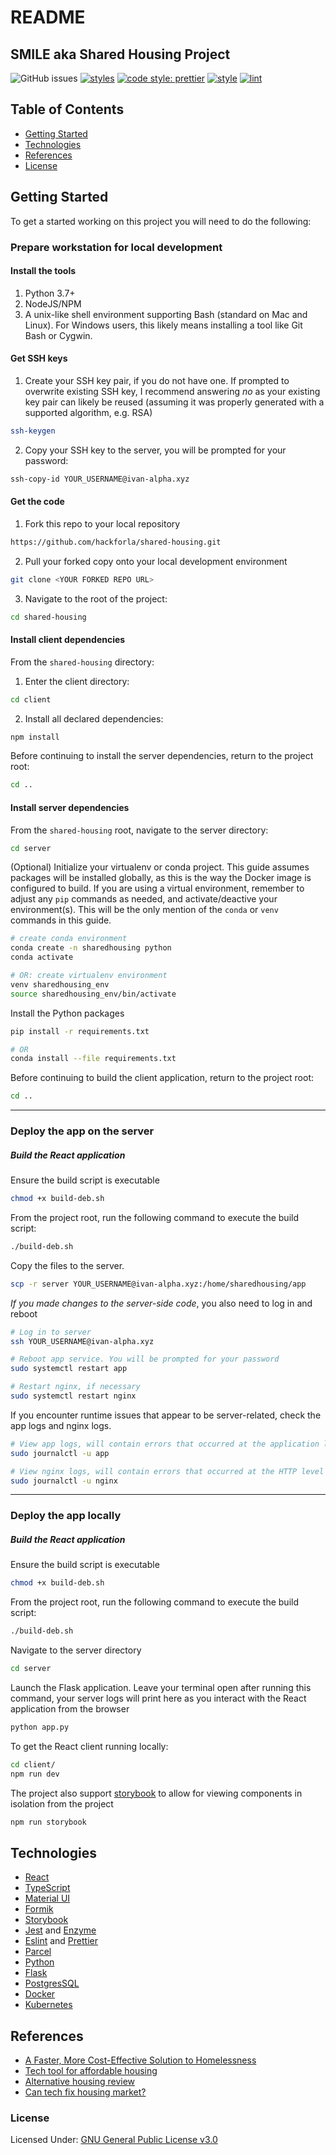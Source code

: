 # README

## SMILE aka Shared Housing Project

![GitHub issues](https://img.shields.io/github/issues/hackforla/shared-housing.svg) [![styles](https://img.shields.io/badge/styleguide-airbnb-E9555C)](https://github.com/airbnb/javascript/tree/master/react) [![code style: prettier](https://img.shields.io/badge/formatting-prettier-ff69b4.svg?style=flat-square)](https://github.com/prettier/prettier) [![style](https://img.shields.io/badge/uiframework-materialui-3097F3)](https://material-ui.com/) [![lint](https://img.shields.io/static/v1?label=eslint&logo=eslint&logoColor=4B32C3&link=https://eslint.org&message=linting)](https://eslint.org/)


## Table of Contents

* [Getting Started](./#getting-started)
* [Technologies](./#technologies)
* [References](./#references)
* [License](./#license)

## Getting Started

To get a started working on this project you will need to do the following:

### Prepare workstation for local development

#### Install the tools

1. Python 3.7+
2. NodeJS/NPM
3. A unix-like shell environment supporting Bash (standard on Mac and Linux). For Windows users, this likely means installing a tool like Git Bash or Cygwin.

#### Get SSH keys

1. Create your SSH key pair, if you do not have one. If prompted to overwrite existing SSH key, I recommend answering *no* as your existing key pair can likely be reused (assuming it was properly generated with a supported algorithm, e.g. RSA)

```bash
ssh-keygen
```

2. Copy your SSH key to the server, you will be prompted for your password:

```bash
ssh-copy-id YOUR_USERNAME@ivan-alpha.xyz
```

#### Get the code
1. Fork this repo to your local repository

```bash
https://github.com/hackforla/shared-housing.git
```

2. Pull your forked copy onto your local development environment

```bash
git clone <YOUR FORKED REPO URL>
```

3. Navigate to the root of the project:

```bash
cd shared-housing
```

#### Install client dependencies

From the `shared-housing` directory:

1. Enter the client directory:

```bash
cd client
```

2. Install all declared dependencies:

```bash
npm install
```

Before continuing to install the server dependencies, return to the project root:

```bash
cd ..
```

#### Install server dependencies

From the `shared-housing` root, navigate to the server directory:

```bash
cd server
```

(Optional) Initialize your virtualenv or conda project. This guide assumes packages will be installed globally, as this is the way the Docker image is configured to build. If you are using a virtual environment, remember to adjust any `pip` commands as needed, and activate/deactive your environment(s). This will be the only mention of the `conda` or `venv` commands in this guide.

```bash
# create conda environment
conda create -n sharedhousing python
conda activate

# OR: create virtualenv environment
venv sharedhousing_env
source sharedhousing_env/bin/activate
```

Install the Python packages

```bash
pip install -r requirements.txt

# OR
conda install --file requirements.txt
```

Before continuing to build the client application, return to the project root:

```bash
cd ..
```

---

### Deploy the app on the server

##### Build the React application

Ensure the build script is executable

```bash
chmod +x build-deb.sh
```

From the project root, run the following command to execute the build script:

```bash
./build-deb.sh
```

Copy the files to the server.

```bash
scp -r server YOUR_USERNAME@ivan-alpha.xyz:/home/sharedhousing/app
```

*If you made changes to the server-side code*, you also need to log in and reboot

```bash
# Log in to server
ssh YOUR_USERNAME@ivan-alpha.xyz

# Reboot app service. You will be prompted for your password
sudo systemctl restart app

# Restart nginx, if necessary
sudo systemctl restart nginx
```

If you encounter runtime issues that appear to be server-related, check the app logs and nginx logs.

```bash
# View app logs, will contain errors that occurred at the application level
sudo journalctl -u app

# View nginx logs, will contain errors that occurred at the HTTP level
sudo journalctl -u nginx
```

---


### Deploy the app locally

##### Build the React application

Ensure the build script is executable

```bash
chmod +x build-deb.sh
```

From the project root, run the following command to execute the build script:

```bash
./build-deb.sh
```

Navigate to the server directory

```bash
cd server
```

Launch the Flask application. Leave your terminal open after running this command, your server logs will print here as you interact with the React application from the browser

```bash
python app.py
```

To get the React client running locally:

```bash
cd client/
npm run dev
```

The project also support [storybook](https://storybook.js.org/docs/guides/guide-react/) to allow for viewing components in isolation from the project

```bash
npm run storybook
```

## Technologies

* [React](https://reactjs.org/)
* [TypeScript](https://www.typescriptlang.org/)
* [Material UI](https://material-ui.com/)
* [Formik](https://jaredpalmer.com/formik/)
* [Storybook](https://storybook.js.org/)
* [Jest](https://jestjs.io/) and [Enzyme](https://airbnb.io/enzyme/)
* [Eslint](https://eslint.org/) and [Prettier](https://prettier.io/)
* [Parcel](https://parceljs.org/)
* [Python](https://www.python.org/)
* [Flask](https://palletsprojects.com/p/flask/)
* [PostgresSQL](https://www.postgresql.org/)
* [Docker](https://www.docker.com/get-started)
* [Kubernetes](https://kubernetes.io/docs/tutorials/kubernetes-basics/)


## References

* [A Faster, More Cost-Effective Solution to Homelessness](https://medium.com/@mikeboninla/shared-housing-a-faster-more-cost-effective-solution-to-homelessness-93f20a0e0906)
* [Tech tool for affordable housing](https://www.marketplace.org/2019/02/21/los-angeles-homeless-advocates-have-new-tech-tool-affordable-housing/)
* [Alternative housing review](http://ciesandiego.org/wp-content/uploads/2018/08/SAMHSA-Shared-Housing-Alt-Housing-PPT_7_23_18-_FinalPDF.pdf)
* [Can tech fix housing market?](https://www.nytimes.com/2019/01/29/upshot/can-technology-help-fix-the-housing-market.html)

### License

Licensed Under: [GNU General Public License v3.0](https://github.com/hackforla/shared-housing/blob/master/LICENSE)

